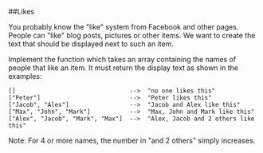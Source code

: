 ##Likes

You probably know the "like" system from Facebook and other pages. People can "like" blog posts, pictures or other items. 
We want to create the text that should be displayed next to such an item.

Implement the function which takes an array containing the names of people that like an item. It must return the display text as 
shown in the examples:
    
```
[]                                -->  "no one likes this"
["Peter"]                         -->  "Peter likes this"
["Jacob", "Alex"]                 -->  "Jacob and Alex like this"
["Max", "John", "Mark"]           -->  "Max, John and Mark like this"
["Alex", "Jacob", "Mark", "Max"]  -->  "Alex, Jacob and 2 others like this"
```

Note: For 4 or more names, the number in "and 2 others" simply increases.